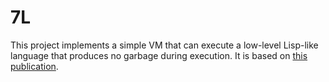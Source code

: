 # 7L

This project implements a simple VM that can execute a low-level Lisp-like language that produces no garbage during execution. It is based on [this publication](http://home.pipeline.com/~hbaker1/LinearLisp.html).
